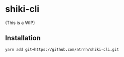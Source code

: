 # shiki-cli

(This is a WIP)

## Installation

```
yarn add git+https://github.com/atrnh/shiki-cli.git
```
